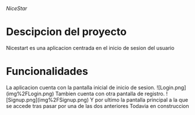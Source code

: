 <em> NiceStar </em>
<h1>Descipcion del proyecto</h1>
    Nicestart es una aplicacion centrada en el inicio de sesion del usuario
<h1>Funcionalidades</h1>
    La aplicacion cuenta con la pantalla inicial de inicio de sesion.
    ![Login.png](img%2FLogin.png)
    Tambien cuenta con otra pantalla de registro.
    ![Signup.png](img%2FSignup.png)
    Y por ultimo la pantalla principal a la que se accede tras pasar por una de las dos anteriores
    Todavia en construccion